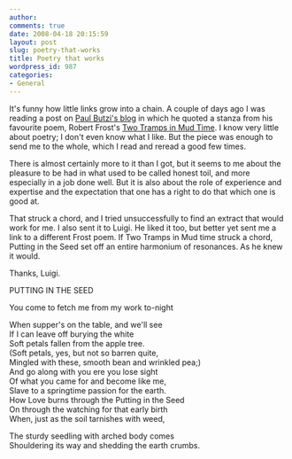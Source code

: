 ```yaml
---
author:
comments: true
date: 2008-04-18 20:15:59
layout: post
slug: poetry-that-works
title: Poetry that works
wordpress_id: 987
categories:
- General
---
```


It's funny how little links grow into a chain. A couple of days ago I was reading a post on [Paul Butzi's blog](http://photomusings.wordpress.com/2008/04/15/sofobomo-halfway-day-rain-rain-rain/) in which he quoted a stanza from his favourite poem, Robert Frost's [Two Tramps in Mud Time](http://www.etymonline.com/poems/tramps.htm). I know very little about poetry; I don't even know what I like. But the piece was enough to send me to the whole, which I read and reread a good few times.

There is almost certainly more to it than I got, but it seems to me about the pleasure to be had in what used to be called honest toil, and more especially in a job done well. But it is also about the role of experience and expertise and the expectation that one has a right to do that which one is good at.

That struck a chord, and I tried unsuccessfully to find an extract that would work for me. I also sent it to Luigi. He liked it too, but better yet sent me a link to a different Frost poem. If Two Tramps in Mud time struck a chord, Putting in the Seed set off an entire harmonium of resonances. As he knew it would.

Thanks, Luigi.

PUTTING IN THE SEED

You come to fetch me from my work to-night  

When supper's on the table, and we'll see  
If I can leave off burying the white  
Soft petals fallen from the apple tree.  
(Soft petals, yes, but not so barren quite,  
Mingled with these, smooth bean and wrinkled pea;)  
And go along with you ere you lose sight  
Of what you came for and become like me,  
Slave to a springtime passion for the earth.  
How Love burns through the Putting in the Seed  
On through the watching for that early birth  
When, just as the soil tarnishes with weed,  
  

The sturdy seedling with arched body comes  
Shouldering its way and shedding the earth crumbs.

